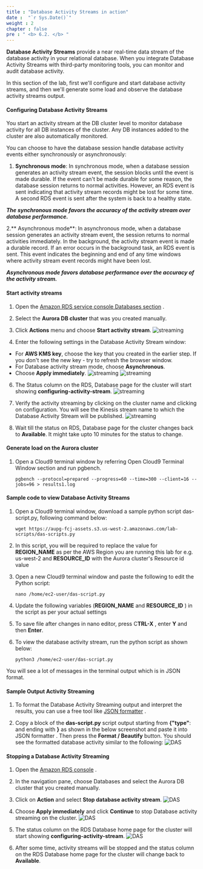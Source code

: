 ```yaml
---
title : "Database Activity Streams in action"
date :  "`r Sys.Date()`" 
weight : 2 
chapter : false
pre : " <b> 6.2. </b> "
---
```


**Database Activity Streams** provide a near real-time data stream of the database activity in your relational database. When you integrate Database Activity Streams with third-party monitoring tools, you can monitor and audit database activity.

In this section of the lab, first we'll configure and start database activity streams, and then we'll generate some load and observe the database activity streams output.

#### Configuring Database Activity Streams
You start an activity stream at the DB cluster level to monitor database activity for all DB instances of the cluster. Any DB instances added to the cluster are also automatically monitored.

You can choose to have the database session handle database activity events either synchronously or asynchronously:

1. **Synchronous mode**: In synchronous mode, when a database session generates an activity stream event, the session blocks until the event is made durable. If the event can't be made durable for some reason, the database session returns to normal activities. However, an RDS event is sent indicating that activity stream records might be lost for some time. A second RDS event is sent after the system is back to a healthy state.

***The synchronous mode favors the accuracy of the activity stream over database performance.***

2.** Asynchronous mode**: In asynchronous mode, when a database session generates an activity stream event, the session returns to normal activities immediately. In the background, the activity stream event is made a durable record. If an error occurs in the background task, an RDS event is sent. This event indicates the beginning and end of any time windows where activity stream event records might have been lost.

***Asynchronous mode favors database performance over the accuracy of the activity stream.***

#### Start activity streams
1. Open the [Amazon RDS service console Databases section](https://console.aws.amazon.com/rds/home?#databases:) .

2. Select the **Aurora DB cluster** that was you created manually.

3. Click **Actions** menu and choose **Start activity stream**.
    ![streaming](/images/6/6.2/1.png)

4. Enter the following settings in the Database Activity Stream window:

- For **AWS KMS key**, choose the key that you created in the earlier step. If you don't see the new key - try to refresh the browser window.
- For Database activity stream mode, choose **Asynchronous**.
- Choose **Apply immediately**.
    ![streaming](/images/6/6.2/2.png)
    ![streaming](/images/6/6.2/3.png)
6. The Status column on the RDS, Database page for the cluster will start showing **configuring-activity-stream**. 
    ![streaming](/images/6/6.2/4.png)

7. Verify the activity streaming by clicking on the cluster name and clicking on configuration. You will see the Kinesis stream name to which the Database Activity Stream will be published.
    ![streaming](/images/6/6.2/5.png)

8. Wait till the status on RDS,  Database page for the cluster changes back to **Available**. It might take upto 10 minutes for the status to change.

#### Generate load on the Aurora cluster
1. Open a Cloud9 terminal window by referring Open Cloud9 Terminal Window section and run pgbench.

    ```
    pgbench --protocol=prepared --progress=60 --time=300 --client=16 --jobs=96 > results1.log

    ```
#### Sample code to view Database Activity Streams
1. Open a Cloud9 terminal window, download a sample python script das-script.py, following command below:

    ```
    wget https://aupg-fcj-assets.s3.us-west-2.amazonaws.com/lab-scripts/das-scripts.py
    ```

2. In this script, you will be required to replace the value for **REGION_NAME** as per the AWS Region you are running this lab for e.g. us-west-2 and **RESOURCE_ID** with the Aurora cluster's Resource id value 

3. Open a new Cloud9 terminal window and paste the following to edit the Python script:

    ```
    nano /home/ec2-user/das-script.py
    ```
4. Update the following variables (**REGION_NAME** and **RESOURCE_ID** ) in the script as per your actual settings
5. To save file after changes in nano editor, press C**TRL-X** , enter **Y** and then **Enter**.

6. To view the database activity stream, run the python script as shown below:

    ```
    python3 /home/ec2-user/das-script.py

    ```

You will see a lot of messages in the terminal output which is in JSON format.

#### Sample Output Activity Streaming
1. To format the Database Activity Streaming output and interpret the results, you can use a free tool like [JSON formatter](https://jsonformatter.org/) .

2. Copy a block of the **das-script.py** script output starting from **{"type"**: and ending with **}** as shown in the below screenshot and paste it into JSON formatter . Then press the **Format / Beautify** button. You should see the formatted database activity similar to the following:
    ![DAS](/images/6/6.2/6.png)

#### Stopping a Database Activity Streaming

1. Open the [Amazon RDS console](https://console.aws.amazon.com/rds/) .

2. In the navigation pane, choose Databases and select the Aurora DB cluster that you created manually.

3. Click on **Action** and select **Stop database activity stream**.
    ![DAS](/images/6/6.2/7.png)

4. Choose **Apply immediately** and click **Continue** to stop Database activity streaming on the cluster.
    ![DAS](/images/6/6.2/9.png)

5. The status column on the RDS Database home page for the cluster will start showing **configuring-activity-stream**.
    ![DAS](/images/6/6.2/10.png)

6. After some time, activity streams will be stopped and the status column on the RDS Database home page for the cluster will change back to **Available**.

